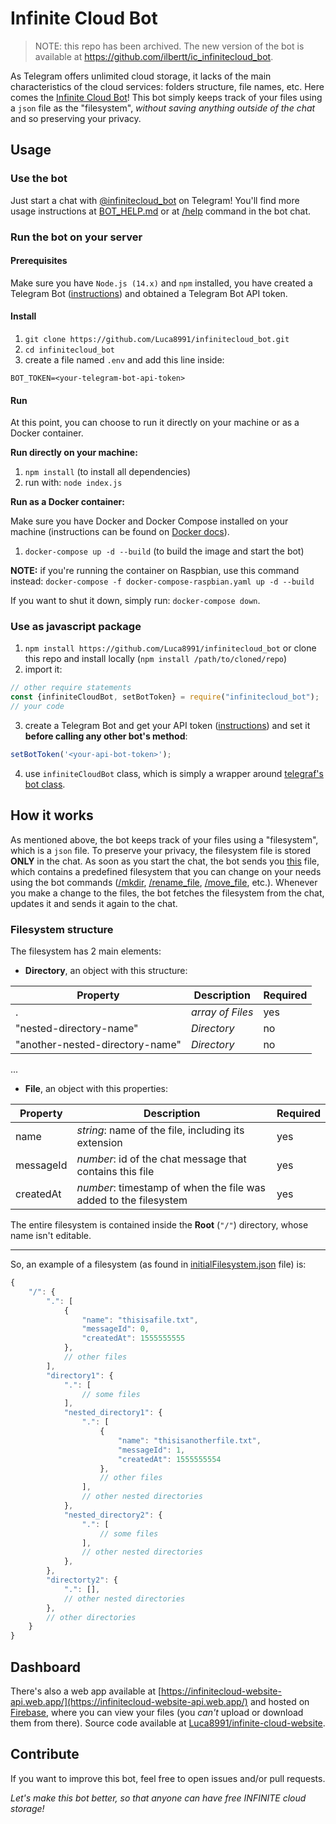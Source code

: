 # Infinite Cloud Bot

> NOTE: this repo has been archived. The new version of the bot is available at https://github.com/ilbertt/ic_infinitecloud_bot.

As Telegram offers unlimited cloud storage, it lacks of the main characteristics of the cloud services: folders structure, file names, etc.
Here comes the [Infinite Cloud Bot](https://t.me/infinitecloud_bot)! This bot simply keeps track of your files using a `json` file as the "filesystem", _without saving anything outside of the chat_ and so preserving your privacy.

## Usage
### Use the bot
Just start a chat with [@infinitecloud_bot](https://t.me/infinitecloud_bot) on Telegram! You'll find more usage instructions at [BOT_HELP.md](res/BOT_HELP.md) or at [/help]() command in the bot chat.

### Run the bot on your server
#### Prerequisites
Make sure you have `Node.js (14.x)` and `npm` installed, you have created a Telegram Bot ([instructions](https://core.telegram.org/bots#3-how-do-i-create-a-bot)) and obtained a Telegram Bot API token.
#### Install
1. `git clone https://github.com/Luca8991/infinitecloud_bot.git`
2. `cd infinitecloud_bot`
3. create a file named `.env` and add this line inside:
```
BOT_TOKEN=<your-telegram-bot-api-token>
```

#### Run

At this point, you can choose to run it directly on your machine or as a Docker container.

**Run directly on your machine:**

1. `npm install` (to install all dependencies)
2. run with: `node index.js`

**Run as a Docker container:**

Make sure you have Docker and Docker Compose installed on your machine (instructions can be found on [Docker docs](https://docs.docker.com/)).

1. `docker-compose up -d --build` (to build the image and start the bot)

**NOTE:** if you're running the container on Raspbian, use this command instead: `docker-compose -f docker-compose-raspbian.yaml up -d --build`

If you want to shut it down, simply run: `docker-compose down`.

### Use as javascript package
1. `npm install https://github.com/Luca8991/infinitecloud_bot` or clone this repo and install locally (`npm install /path/to/cloned/repo`)
2. import it:
```javascript
// other require statements
const {infiniteCloudBot, setBotToken} = require("infinitecloud_bot");
// your code
```
3. create a Telegram Bot and get your API token ([instructions](https://core.telegram.org/bots#3-how-do-i-create-a-bot)) and set it **before calling any other bot's method**:
```javascript
setBotToken('<your-api-bot-token>');
```
4. use `infiniteCloudBot` class, which is simply a wrapper around [telegraf's bot class](https://telegraf.js.org/classes/telegraf.html).

## How it works
As mentioned above, the bot keeps track of your files using a "filesystem", which is a `json` file. To preserve your privacy, the filesystem file is stored **ONLY** in the chat.
As soon as you start the chat, the bot sends you [this](res/initialFilesystem.json) file, which contains a predefined filesystem that you can change on your needs using the bot commands ([/mkdir](), [/rename_file](), [/move_file](), etc.).
Whenever you make a change to the files, the bot fetches the filesystem from the chat, updates it and sends it again to the chat.
### Filesystem structure
The filesystem has 2 main elements:
- **Directory**, an object with this structure:

| Property | Description | Required |
|--|--|--|
| . | _array of Files_ | yes |
| "nested-directory-name" | _Directory_ | no |
| "another-nested-directory-name" | _Directory_ | no |
...

- **File**, an object with this properties:

| Property | Description | Required |
|--|--|--|
| name | _string_: name of the file, including its extension | yes |
| messageId | _number_: id of the chat message that contains this file | yes |
| createdAt | _number_: timestamp of when the file was added to the filesystem | yes |

The entire filesystem is contained inside the **Root** (`"/"`) directory, whose name isn't editable.

---
So, an example of a filesystem (as found in [initialFilesystem.json](res/initialFilesystem.json) file) is:
```javascript
{
    "/": {
        ".": [
            {
                "name": "thisisafile.txt",
                "messageId": 0,
                "createdAt": 1555555555
            },
            // other files
        ],
        "directory1": {
            ".": [
                // some files
            ],
            "nested_directory1": {
                ".": [
                    {
                        "name": "thisisanotherfile.txt",
                        "messageId": 1,
                        "createdAt": 1555555554
                    },
                    // other files
                ],
                // other nested directories
            },
            "nested_directory2": {
                ".": [
                    // some files
                ],
                // other nested directories
            },
        },
        "directorty2": {
            ".": [],
            // other nested directories
        },
        // other directories
    }
}
```

## Dashboard
There's also a web app available at [https://infinitecloud-website-api.web.app/](https://infinitecloud-website-api.web.app/) and hosted on [Firebase](https://firebase.google.com/), where you can view your files (you _can't_ upload or download them from there). Source code available at [Luca8991/infinite-cloud-website](https://github.com/Luca8991/infinite-cloud-website).

## Contribute
If you want to improve this bot, feel free to open issues and/or pull requests.

_Let's make this bot better, so that anyone can have free INFINITE cloud storage!_
